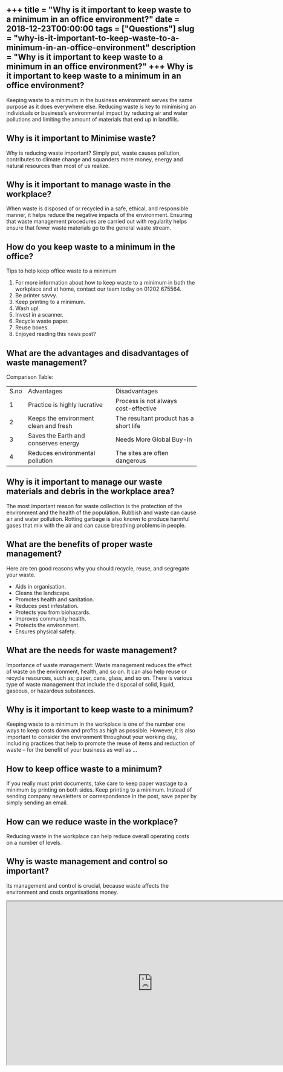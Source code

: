 +++
title = "Why is it important to keep waste to a minimum in an office environment?"
date = 2018-12-23T00:00:00
tags = ["Questions"]
slug = "why-is-it-important-to-keep-waste-to-a-minimum-in-an-office-environment"
description = "Why is it important to keep waste to a minimum in an office environment?"
+++
Why is it important to keep waste to a minimum in an office environment?
------------------------------------------------------------------------

Keeping waste to a minimum in the business environment serves the same purpose as it does everywhere else. Reducing waste is key to minimising an individuals or business’s environmental impact by reducing air and water pollutions and limiting the amount of materials that end up in landfills.

Why is it important to Minimise waste?
--------------------------------------

Why is reducing waste important? Simply put, waste causes pollution, contributes to climate change and squanders more money, energy and natural resources than most of us realize.

Why is it important to manage waste in the workplace?
-----------------------------------------------------

When waste is disposed of or recycled in a safe, ethical, and responsible manner, it helps reduce the negative impacts of the environment. Ensuring that waste management procedures are carried out with regularity helps ensure that fewer waste materials go to the general waste stream.

How do you keep waste to a minimum in the office?
-------------------------------------------------

Tips to help keep office waste to a minimum

1. For more information about how to keep waste to a minimum in both the workplace and at home, contact our team today on 01202 675564.
2. Be printer savvy.
3. Keep printing to a minimum.
4. Wash up!
5. Invest in a scanner.
6. Recycle waste paper.
7. Reuse boxes.
8. Enjoyed reading this news post?

What are the advantages and disadvantages of waste management?
--------------------------------------------------------------

Comparison Table:

<table><tr><td>S.no</td><td>Advantages</td><td>Disadvantages</td></tr><tr><td>1</td><td>Practice is highly lucrative</td><td>Process is not always cost-effective</td></tr><tr><td>2</td><td>Keeps the environment clean and fresh</td><td>The resultant product has a short life</td></tr><tr><td>3</td><td>Saves the Earth and conserves energy</td><td>Needs More Global Buy-In</td></tr><tr><td>4</td><td>Reduces environmental pollution</td><td>The sites are often dangerous</td></tr></table>

Why is it important to manage our waste materials and debris in the workplace area?
-----------------------------------------------------------------------------------

The most important reason for waste collection is the protection of the environment and the health of the population. Rubbish and waste can cause air and water pollution. Rotting garbage is also known to produce harmful gases that mix with the air and can cause breathing problems in people.

What are the benefits of proper waste management?
-------------------------------------------------

Here are ten good reasons why you should recycle, reuse, and segregate your waste.

- Aids in organisation.
- Cleans the landscape.
- Promotes health and sanitation.
- Reduces pest infestation.
- Protects you from biohazards.
- Improves community health.
- Protects the environment.
- Ensures physical safety.

What are the needs for waste management?
----------------------------------------

Importance of waste management: Waste management reduces the effect of waste on the environment, health, and so on. It can also help reuse or recycle resources, such as; paper, cans, glass, and so on. There is various type of waste management that include the disposal of solid, liquid, gaseous, or hazardous substances.

Why is it important to keep waste to a minimum?
-----------------------------------------------

Keeping waste to a minimum in the workplace is one of the number one ways to keep costs down and profits as high as possible. However, it is also important to consider the environment throughout your working day, including practices that help to promote the reuse of items and reduction of waste – for the benefit of your business as well as …

How to keep office waste to a minimum?
--------------------------------------

If you really must print documents, take care to keep paper wastage to a minimum by printing on both sides. Keep printing to a minimum. Instead of sending company newsletters or correspondence in the post, save paper by simply sending an email.

How can we reduce waste in the workplace?
-----------------------------------------

Reducing waste in the workplace can help reduce overall operating costs on a number of levels.

Why is waste management and control so important?
-------------------------------------------------

Its management and control is crucial, because waste affects the environment and costs organisations money.

<iframe allow="accelerometer; autoplay; clipboard-write; encrypted-media; gyroscope; picture-in-picture" allowfullscreen="" class="__youtube_prefs__  epyt-is-override  no-lazyload" data-no-lazy="1" data-origheight="433" data-origwidth="770" data-skipgform_ajax_framebjll="" height="433" id="_ytid_55397" loading="lazy" src="https://www.youtube.com/embed/nr0-FiZTV_E?enablejsapi=1&autoplay=0&cc_load_policy=0&cc_lang_pref=&iv_load_policy=1&loop=0&modestbranding=0&rel=1&fs=1&playsinline=0&autohide=2&theme=dark&color=red&controls=1&" title="YouTube player" width="770"></iframe>